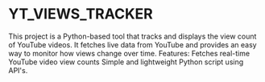 # YT_VIEWS_TRACKER
This project is a Python-based tool that tracks and displays the view count of YouTube videos. It fetches live data from YouTube and provides an easy way to monitor how views change over time.  Features:  Fetches real-time YouTube video view counts  Simple and lightweight Python script using API's.
